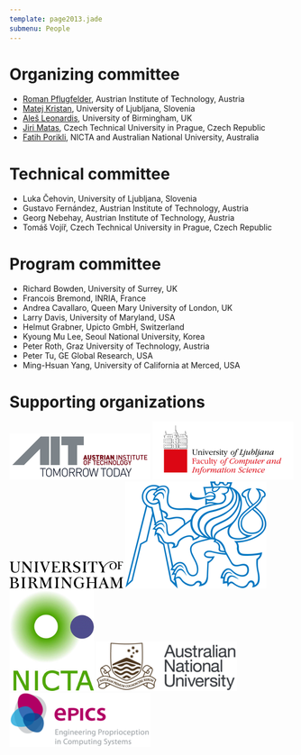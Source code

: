 ```yaml
---
template: page2013.jade
submenu: People
---
```


# Organizing committee

-   [Roman
    Pflugfelder](http://www.cat-project.at/index.php/team/roman-pflugfelder),
    Austrian Institute of Technology, Austria
-   [Matej Kristan](http://www.vicos.si/People/Matejk), University of
    Ljubljana, Slovenia
-   [Aleš Leonardis](http://www.vicos.si/People/Ales_Leonardis),
    University of Birmingham, UK
-   [Jiri Matas](http://cmp.felk.cvut.cz/~matas/), Czech Technical
    University in Prague, Czech Republic
-   [Fatih Porikli](http://www.porikli.com/), NICTA and Australian
    National University, Australia

# Technical committee

-   Luka Čehovin, University of Ljubljana, Slovenia
-   Gustavo Fernández, Austrian Institute of Technology, Austria
-   Georg Nebehay, Austrian Institute of Technology, Austria
-   Tomáš Vojíř, Czech Technical University in Prague, Czech Republic

# Program committee

-   Richard Bowden, University of Surrey, UK
-   Francois Bremond, INRIA, France
-   Andrea Cavallaro, Queen Mary University of London, UK
-   Larry Davis, University of Maryland, USA
-   Helmut Grabner, Upicto GmbH, Switzerland
-   Kyoung Mu Lee, Seoul National University, Korea
-   Peter Roth, Graz University of Technology, Austria
-   Peter Tu, GE Global Research, USA
-   Ming-Hsuan Yang, University of California at Merced, USA

# Supporting organizations

<p class="supporters">
	<a href="http://www.ait.ac.at/about-us/?L=1"><img alt="AIT" src="img/logo_ait.png" /></a>
	<a href="http://www.uni-lj.si/en/"><img alt="University of Ljubljana" src="img/logo_ljubljana.png" /></a>
	<a href="http://www.birmingham.ac.uk/"><img alt="University of Birmingham" src="img/logo_birmingham.gif" /></a>
	<a href="http://www.cvut.cz/"><img alt="Czech Technical University in Prague" src="img/logo_cvut.png" /></a>
	<a href="http://nicta.com.au/"><img alt="NICTA" src="img/logo_nicta.png" /></a>
	<a href="http://www.anu.edu.au/"><img alt="Australian National University" src="img/logo_anu.png" /></a>
	<a href="http://www.epics-project.eu/"><img alt="EPiCS" src="img/logo_epics.png" /></a>
</p>

